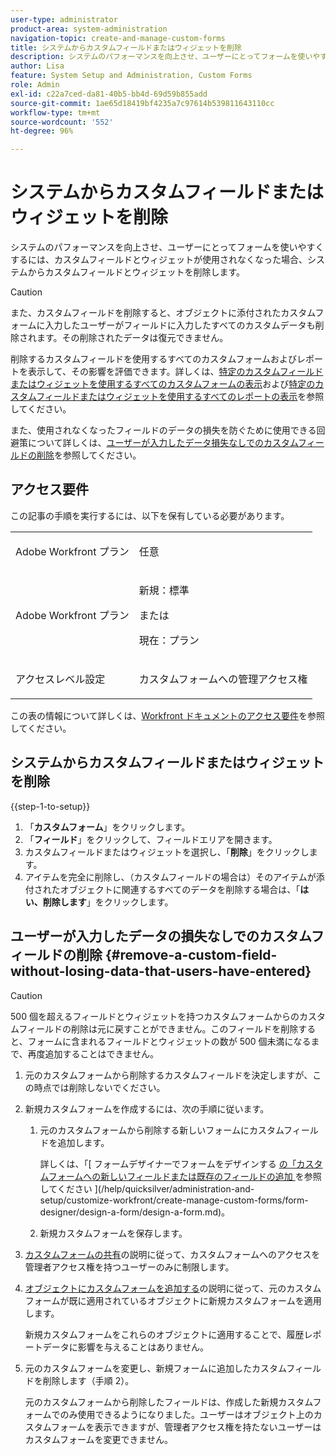 ```yaml
---
user-type: administrator
product-area: system-administration
navigation-topic: create-and-manage-custom-forms
title: システムからカスタムフィールドまたはウィジェットを削除
description: システムのパフォーマンスを向上させ、ユーザーにとってフォームを使いやすくするには、カスタムフィールドとウィジェットが使用されなくなった場合、システムからカスタムフィールドとウィジェットを削除します。
author: Lisa
feature: System Setup and Administration, Custom Forms
role: Admin
exl-id: c22a7ced-da81-40b5-bb4d-69d59b855add
source-git-commit: 1ae65d18419bf4235a7c97614b539811643110cc
workflow-type: tm+mt
source-wordcount: '552'
ht-degree: 96%

---
```


# システムからカスタムフィールドまたはウィジェットを削除

システムのパフォーマンスを向上させ、ユーザーにとってフォームを使いやすくするには、カスタムフィールドとウィジェットが使用されなくなった場合、システムからカスタムフィールドとウィジェットを削除します。

>[!CAUTION]
>
>また、カスタムフィールドを削除すると、オブジェクトに添付されたカスタムフォームに入力したユーザーがフィールドに入力したすべてのカスタムデータも削除されます。その削除されたデータは復元できません。
>
>削除するカスタムフィールドを使用するすべてのカスタムフォームおよびレポートを表示して、その影響を評価できます。詳しくは、[特定のカスタムフィールドまたはウィジェットを使用するすべてのカスタムフォームの表示](../../../administration-and-setup/customize-workfront/create-manage-custom-forms/view-all-custom-forms-that-use-a-particular-custom-field.md)および[特定のカスタムフィールドまたはウィジェットを使用するすべてのレポートの表示](../../../administration-and-setup/customize-workfront/create-manage-custom-forms/view-all-reports-that-use-a-particular-custom-field.md)を参照してください。
>
>また、使用されなくなったフィールドのデータの損失を防ぐために使用できる回避策について詳しくは、[ユーザーが入力したデータ損失なしでのカスタムフィールドの削除](#remove-a-custom-field-without-losing-data-that-users-have-entered)を参照してください。

## アクセス要件

この記事の手順を実行するには、以下を保有している必要があります。

<table style="table-layout:auto"> 
 <col> 
 <col> 
 <tbody> 
  <tr data-mc-conditions=""> 
   <td role="rowheader"> <p>Adobe Workfront プラン</p> </td> 
   <td>任意</td> 
  </tr> 
  <tr> 
   <td role="rowheader">Adobe Workfront プラン</td> 
   <td>
   <p>新規：標準</p>
   <p>または</p>
   <p>現在：プラン</p></td>
  </tr> 
  <tr data-mc-conditions=""> 
   <td role="rowheader">アクセスレベル設定</td> 
   <td> <p>カスタムフォームへの管理アクセス権</p> </td> 
  </tr> 
 </tbody> 
</table>

この表の情報について詳しくは、[Workfront ドキュメントのアクセス要件](/help/quicksilver/administration-and-setup/add-users/access-levels-and-object-permissions/access-level-requirements-in-documentation.md)を参照してください。

## システムからカスタムフィールドまたはウィジェットを削除

{{step-1-to-setup}}

1. 「**カスタムフォーム**」をクリックします。
1. 「**フィールド**」をクリックして、フィールドエリアを開きます。
1. カスタムフィールドまたはウィジェットを選択し、「**削除**」をクリックします。
1. アイテムを完全に削除し、（カスタムフィールドの場合は）そのアイテムが添付されたオブジェクトに関連するすべてのデータを削除する場合は、「**はい、削除します**」をクリックします。

## ユーザーが入力したデータの損失なしでのカスタムフィールドの削除 {#remove-a-custom-field-without-losing-data-that-users-have-entered}

>[!CAUTION]
>
>500 個を超えるフィールドとウィジェットを持つカスタムフォームからのカスタムフィールドの削除は元に戻すことができません。このフィールドを削除すると、フォームに含まれるフィールドとウィジェットの数が 500 個未満になるまで、再度追加することはできません。

1. 元のカスタムフォームから削除するカスタムフィールドを決定しますが、この時点では削除しないでください。
1. 新規カスタムフォームを作成するには、次の手順に従います。

   1. 元のカスタムフォームから削除する新しいフォームにカスタムフィールドを追加します。

      詳しくは、「[ フォームデザイナーでフォームをデザインする [ の「カスタムフォームへの新しいフィールドまたは既存のフィールドの追加 ](/help/quicksilver/administration-and-setup/customize-workfront/create-manage-custom-forms/form-designer/design-a-form/design-a-form.md#add-new-or-existing-fields-to-your-custom-form) を参照してください ](/help/quicksilver/administration-and-setup/customize-workfront/create-manage-custom-forms/form-designer/design-a-form/design-a-form.md)。

   1. 新規カスタムフォームを保存します。

1. [カスタムフォームの共有](../../../administration-and-setup/customize-workfront/create-manage-custom-forms/share-access-to-a-custom-form.md)の説明に従って、カスタムフォームへのアクセスを管理者アクセス権を持つユーザーのみに制限します。
1. [オブジェクトにカスタムフォームを追加する](../../../workfront-basics/work-with-custom-forms/add-a-custom-form-to-an-object.md)の説明に従って、元のカスタムフォームが既に適用されているオブジェクトに新規カスタムフォームを適用します。

   新規カスタムフォームをこれらのオブジェクトに適用することで、履歴レポートデータに影響を与えることはありません。

1. 元のカスタムフォームを変更し、新規フォームに追加したカスタムフィールドを削除します（手順 2）。

   元のカスタムフォームから削除したフィールドは、作成した新規カスタムフォームでのみ使用できるようになりました。ユーザーはオブジェクト上のカスタムフォームを表示できますが、管理者アクセス権を持たないユーザーはカスタムフォームを変更できません。
